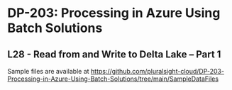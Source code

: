 # DP-203: Processing in Azure Using Batch Solutions

## L28 - Read from and Write to Delta Lake – Part 1

Sample files are available at https://github.com/pluralsight-cloud/DP-203-Processing-in-Azure-Using-Batch-Solutions/tree/main/SampleDataFiles